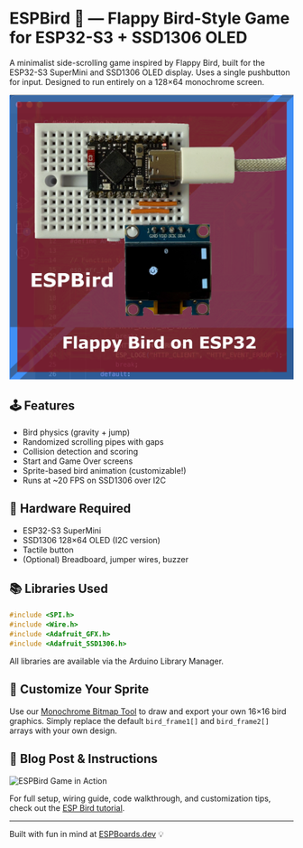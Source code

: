 # ESPBird 🐤 — Flappy Bird-Style Game for ESP32-S3 + SSD1306 OLED

A minimalist side-scrolling game inspired by Flappy Bird, built for the ESP32-S3 SuperMini and SSD1306 OLED display. Uses a single pushbutton for input. Designed to run entirely on a 128×64 monochrome screen.

![ESPBird Game Thumbnail](docs/thumbnail.png)

## 🕹 Features

- Bird physics (gravity + jump)
- Randomized scrolling pipes with gaps
- Collision detection and scoring
- Start and Game Over screens
- Sprite-based bird animation (customizable!)
- Runs at ~20 FPS on SSD1306 over I2C

## 🧩 Hardware Required

- ESP32-S3 SuperMini  
- SSD1306 128×64 OLED (I2C version)  
- Tactile button  
- (Optional) Breadboard, jumper wires, buzzer

## 📚 Libraries Used

```cpp
#include <SPI.h>
#include <Wire.h>
#include <Adafruit_GFX.h>
#include <Adafruit_SSD1306.h>
```

All libraries are available via the Arduino Library Manager.

## 🎨 Customize Your Sprite

Use our [Monochrome Bitmap Tool](https://www.espboards.dev/tools/monochrome-bitmap-tool/) to draw and export your own 16×16 bird graphics. Simply replace the default `bird_frame1[]` and `bird_frame2[]` arrays with your own design.

## 📖 Blog Post & Instructions

![ESPBird Game in Action](docs/espbird-game.gif)

For full setup, wiring guide, code walkthrough, and customization tips, check out the [ESP Bird tutorial](https://www.espboards.dev/blog/esp-bird-ssd1306-esp32/).

---

Built with fun in mind at [ESPBoards.dev](https://www.espboards.dev) 💡
